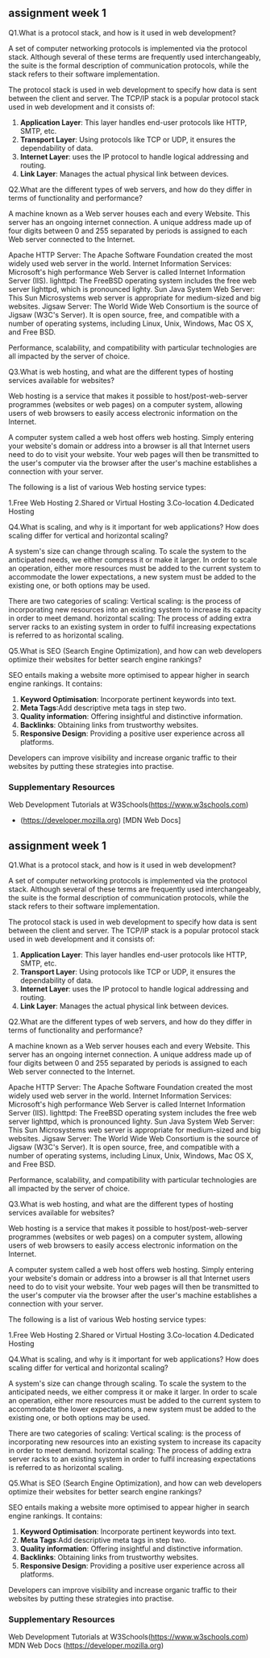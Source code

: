 
## assignment week 1 

Q1.What is a protocol stack, and how is it used in web development?

A set of computer networking protocols is implemented via the protocol stack. Although several of these terms are frequently used interchangeably, the suite is the formal description of communication protocols, while the stack refers to their software implementation.

The protocol stack is used in web development to specify how data is sent between the client and server. The TCP/IP stack is a popular protocol stack used in web development and it consists of:

1. **Application Layer**: This layer handles end-user protocols like HTTP, SMTP, etc.
2. **Transport Layer**: Using protocols like TCP or UDP, it ensures the dependability of data.
3. **Internet Layer**: uses the IP protocol to handle logical addressing and routing.
4. **Link Layer**: Manages the actual physical link between devices.

Q2.What are the different types of web servers, and how do they differ in terms of functionality and performance?

A machine known as a Web server houses each and every Website. This server has an ongoing internet connection. A unique address made up of four digits between 0 and 255 separated by periods is assigned to each Web server connected to the Internet.

Apache HTTP Server: The Apache Software Foundation created the most widely used web server in the world.
Internet Information Services: Microsoft's high performance Web Server is called Internet Information Server (IIS).
lighttpd: The FreeBSD operating system includes the free web server lighttpd, which is pronounced lighty. 
Sun Java System Web Server: This Sun Microsystems web server is appropriate for medium-sized and big websites. 
Jigsaw Server: The World Wide Web Consortium is the source of Jigsaw (W3C's Server). It is open source, free, and compatible with a number of operating systems, including Linux, Unix, Windows, Mac OS X, and Free BSD.

Performance, scalability, and compatibility with particular technologies are all impacted by the server of choice.

Q3.What is web hosting, and what are the different types of hosting services available for websites?

Web hosting is a service that makes it possible to host/post-web-server programmes (websites or web pages) on a computer system, allowing users of web browsers to easily access electronic information on the Internet.

A computer system called a web host offers web hosting. Simply entering your website's domain or address into a browser is all that Internet users need to do to visit your website. Your web pages will then be transmitted to the user's computer via the browser after the user's machine establishes a connection with your server. 

The following is a list of various Web hosting service types:

1.Free Web Hosting
2.Shared or Virtual Hosting
3.Co-location
4.Dedicated Hosting

Q4.What is scaling, and why is it important for web applications? How does scaling differ for vertical and horizontal scaling?

A system's size can change through scaling. To scale the system to the anticipated needs, we either compress it or make it larger. In order to scale an operation, either more resources must be added to the current system to accommodate the lower expectations, a new system must be added to the existing one, or both options may be used. 

There are two categories of scaling: 
Vertical scaling: is the process of incorporating new resources into an existing system to increase its capacity in order to meet demand. 
horizontal scaling: The process of adding extra server racks to an existing system in order to fulfil increasing expectations is referred to as horizontal scaling.

Q5.What is SEO (Search Engine Optimization), and how can web developers optimize their websites for better search engine rankings?

SEO entails making a website more optimised to appear higher in search engine rankings. It contains:

1. **Keyword Optimisation**: Incorporate pertinent keywords into text.
2. **Meta Tags**:Add descriptive meta tags in step two.
3. **Quality information**: Offering insightful and distinctive information.
4. **Backlinks**: Obtaining links from trustworthy websites.
5. **Responsive Design**: Providing a positive user experience across all platforms.

Developers can improve visibility and increase organic traffic to their websites by putting these strategies into practise.

### Supplementary Resources

Web Development Tutorials at W3Schools(https://www.w3schools.com)
- (https://developer.mozilla.org) [MDN Web Docs]




## assignment week 1 

Q1.What is a protocol stack, and how is it used in web development?

A set of computer networking protocols is implemented via the protocol stack. Although several of these terms are frequently used interchangeably, the suite is the formal description of communication protocols, while the stack refers to their software implementation.

The protocol stack is used in web development to specify how data is sent between the client and server. The TCP/IP stack is a popular protocol stack used in web development and it consists of:

1. **Application Layer**: This layer handles end-user protocols like HTTP, SMTP, etc.
2. **Transport Layer**: Using protocols like TCP or UDP, it ensures the dependability of data.
3. **Internet Layer**: uses the IP protocol to handle logical addressing and routing.
4. **Link Layer**: Manages the actual physical link between devices.

Q2.What are the different types of web servers, and how do they differ in terms of functionality and performance?

A machine known as a Web server houses each and every Website. This server has an ongoing internet connection. A unique address made up of four digits between 0 and 255 separated by periods is assigned to each Web server connected to the Internet.

Apache HTTP Server: The Apache Software Foundation created the most widely used web server in the world.
Internet Information Services: Microsoft's high performance Web Server is called Internet Information Server (IIS).
lighttpd: The FreeBSD operating system includes the free web server lighttpd, which is pronounced lighty. 
Sun Java System Web Server: This Sun Microsystems web server is appropriate for medium-sized and big websites. 
Jigsaw Server: The World Wide Web Consortium is the source of Jigsaw (W3C's Server). It is open source, free, and compatible with a number of operating systems, including Linux, Unix, Windows, Mac OS X, and Free BSD.

Performance, scalability, and compatibility with particular technologies are all impacted by the server of choice.

Q3.What is web hosting, and what are the different types of hosting services available for websites?

Web hosting is a service that makes it possible to host/post-web-server programmes (websites or web pages) on a computer system, allowing users of web browsers to easily access electronic information on the Internet.

A computer system called a web host offers web hosting. Simply entering your website's domain or address into a browser is all that Internet users need to do to visit your website. Your web pages will then be transmitted to the user's computer via the browser after the user's machine establishes a connection with your server. 

The following is a list of various Web hosting service types:

1.Free Web Hosting
2.Shared or Virtual Hosting
3.Co-location
4.Dedicated Hosting

Q4.What is scaling, and why is it important for web applications? How does scaling differ for vertical and horizontal scaling?

A system's size can change through scaling. To scale the system to the anticipated needs, we either compress it or make it larger. In order to scale an operation, either more resources must be added to the current system to accommodate the lower expectations, a new system must be added to the existing one, or both options may be used. 

There are two categories of scaling: 
Vertical scaling: is the process of incorporating new resources into an existing system to increase its capacity in order to meet demand. 
horizontal scaling: The process of adding extra server racks to an existing system in order to fulfil increasing expectations is referred to as horizontal scaling.

Q5.What is SEO (Search Engine Optimization), and how can web developers optimize their websites for better search engine rankings?

SEO entails making a website more optimised to appear higher in search engine rankings. It contains:

1. **Keyword Optimisation**: Incorporate pertinent keywords into text.
2. **Meta Tags**:Add descriptive meta tags in step two.
3. **Quality information**: Offering insightful and distinctive information.
4. **Backlinks**: Obtaining links from trustworthy websites.
5. **Responsive Design**: Providing a positive user experience across all platforms.

Developers can improve visibility and increase organic traffic to their websites by putting these strategies into practise.

### Supplementary Resources

Web Development Tutorials at W3Schools(https://www.w3schools.com)
MDN Web Docs (https://developer.mozilla.org) 



